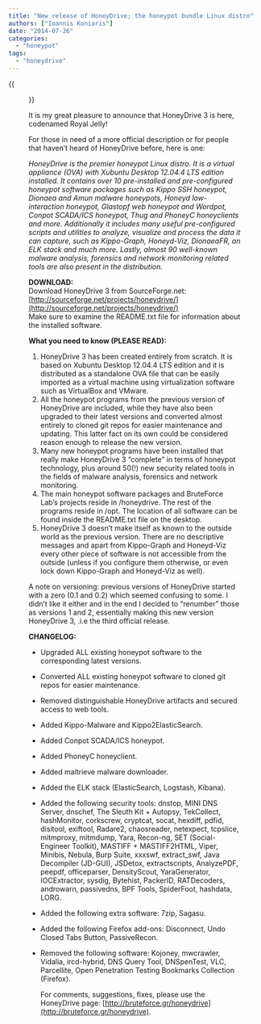 ```yaml
---
title: "New release of HoneyDrive; the honeypot bundle Linux distro"
authors: ["Ioannis Koniaris"]
date: "2014-07-26"
categories: 
  - "honeypot"
tags: 
  - "honeydrive"
---
```

{{<figure src="images/banner.png" alt="Banner" width="50%">}}

It is my great pleasure to announce that HoneyDrive 3 is here, codenamed Royal Jelly!  
  
For those in need of a more official description or for people that haven’t heard of HoneyDrive before, here is one:  

_HoneyDrive is the premier honeypot Linux distro. It is a virtual appliance (OVA) with Xubuntu Desktop 12.04.4 LTS edition installed. It contains over 10 pre-installed and pre-configured honeypot software packages such as Kippo SSH honeypot, Dionaea and Amun malware honeypots, Honeyd low-interaction honeypot, Glastopf web honeypot and Wordpot, Conpot SCADA/ICS honeypot, Thug and PhoneyC honeyclients and more. Additionally it includes many useful pre-configured scripts and utilities to analyze, visualize and process the data it can capture, such as Kippo-Graph, Honeyd-Viz, DionaeaFR, an ELK stack and much more. Lastly, almost 90 well-known malware analysis, forensics and network monitoring related tools are also present in the distribution._  
  
**DOWNLOAD:**  
Download HoneyDrive 3 from SourceForge.net: [http://sourceforge.net/projects/honeydrive/](http://sourceforge.net/projects/honeydrive/)  
Make sure to examine the README.txt file for information about the installed software.  
  
**What you need to know (PLEASE READ):**  

  
1. HoneyDrive 3 has been created entirely from scratch. It is based on Xubuntu Desktop 12.04.4 LTS edition and it is distributed as a standalone OVA file that can be easily imported as a virtual machine using virtualization software such as VirtualBox and VMware.  
2. All the honeypot programs from the previous version of HoneyDrive are included, while they have also been upgraded to their latest versions and converted almost entirely to cloned git repos for easier maintenance and updating. This latter fact on its own could be considered reason enough to release the new version.  
3. Many new honeypot programs have been installed that really make HoneyDrive 3 “complete” in terms of honeypot technology, plus around 50(!) new security related tools in the fields of malware analysis, forensics and network monitoring.  
4. The main honeypot software packages and BruteForce Lab’s projects reside in /honeydrive. The rest of the programs reside in /opt. The location of all software can be found inside the README.txt file on the desktop.  
5. HoneyDrive 3 doesn’t make itself as known to the outside world as the previous version. There are no descriptive messages and apart from Kippo-Graph and Honeyd-Viz every other piece of software is not accessible from the outside (unless if you configure them otherwise, or even lock down Kippo-Graph and Honeyd-Viz as well).  

A note on versioning: previous versions of HoneyDrive started with a zero (0.1 and 0.2) which seemed confusing to some. I didn’t like it either and in the end I decided to “renumber” those as versions 1 and 2, essentially making this new version HoneyDrive 3, .i.e the third official release.  
  
**CHANGELOG:**  

  
- Upgraded ALL existing honeypot software to the corresponding latest versions.  
- Converted ALL existing honeypot software to cloned git repos for easier maintenance.  
- Removed distinguishable HoneyDrive artifacts and secured access to web tools.  
- Added Kippo-Malware and Kippo2ElasticSearch.  
- Added Conpot SCADA/ICS honeypot.  
- Added PhoneyC honeyclient.  
- Added maltrieve malware downloader.  
- Added the ELK stack (ElasticSearch, Logstash, Kibana).  
- Added the following security tools: dnstop, MINI DNS Server, dnschef, The Sleuth Kit + Autopsy, TekCollect, hashMonitor, corkscrew, cryptcat, socat, hexdiff, pdfid, disitool, exiftool, Radare2, chaosreader, netexpect, tcpslice, mitmproxy, mitmdump, Yara, Recon-ng, SET (Social-Engineer Toolkit), MASTIFF + MASTIFF2HTML, Viper, Minibis, Nebula, Burp Suite, xxxswf, extract\_swf, Java Decompiler (JD-GUI), JSDetox, extractscripts, AnalyzePDF, peepdf, officeparser, DensityScout, YaraGenerator, IOCExtractor, sysdig, Bytehist, PackerID, RATDecoders, androwarn, passivedns, BPF Tools, SpiderFoot, hashdata, LORG.   
- Added the following extra software: 7zip, Sagasu.  
- Added the following Firefox add-ons: Disconnect, Undo Closed Tabs Button, PassiveRecon.  
- Removed the following software: Kojoney, mwcrawler, Vidalia, ircd-hybrid, DNS Query Tool, DNSpenTest, VLC, Parcellite, Open Penetration Testing Bookmarks Collection (Firefox).  
      
    For comments, suggestions, fixes, please use the HoneyDrive page: [http://bruteforce.gr/honeydrive](http://bruteforce.gr/honeydrive).
